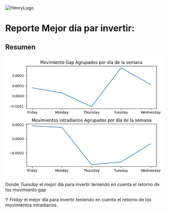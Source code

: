 ![HenryLogo](https://d31uz8lwfmyn8g.cloudfront.net/Assets/logo-henry-white-lg.png)
# Reporte Mejor día par invertir:
## Resumen
![Report](best_day-29_06_2022.png)

Donde *Tuesday* el mejor día para invertir teniendo en cuenta el retorno de los movimiento gap

Y *Friday* el mejor día para invertir teniendo en cuenta el retorno de los movimientos intradiarios.